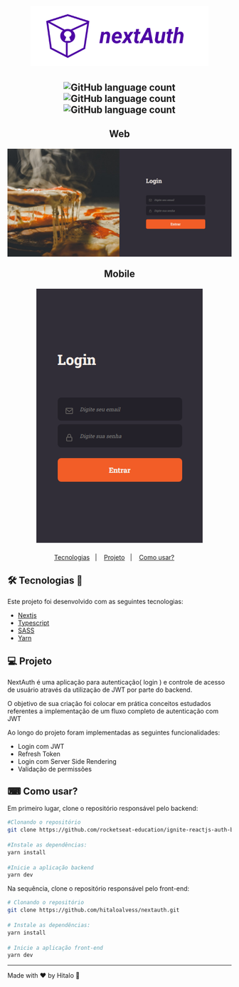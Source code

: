 <h1 align="center">
  <img alt="logo nextAuth" title="nextAuth" src=".github/logo.svg" width="400px" />
</h1>

<h2 align="center"> 
<img alt="GitHub language count" src="https://img.shields.io/github/languages/count/hitaloalvess/nextauth">
<img alt="GitHub language count" src="https://img.shields.io/github/languages/top/hitaloalvess/nextauth">
<img alt="GitHub language count" src="https://img.shields.io/github/repo-size/hitaloalvess/nextauth">
<!--<img src="https://img.shields.io/badge/Status-Termidado-green">
<img alt="GitHub language count" src="https://img.shields.io/github/license/hitaloalvess/nextauth">-->
</h2>

<h2 align="center">
     <div>
        <p>Web</p>
        <img src=".github/login-web.PNG" alt="tela login web demo" />
     </div>
     <div>
        <p>Mobile</p>
        <img src=".github/login-mobile.PNG" alt="tela login mobile demo" />
     </div>
</h2>

<p align="center">
  <a href="#-tecnologias">Tecnologias</a>&nbsp;&nbsp;&nbsp;|&nbsp;&nbsp;&nbsp;
  <a href="#-projeto">Projeto</a>&nbsp;&nbsp;&nbsp;|&nbsp;&nbsp;&nbsp;
  <a href="#-como-usar?">Como usar?</a>&nbsp;&nbsp;&nbsp;&nbsp;&nbsp;&nbsp;
</p>

## 🛠 Tecnologias 🚀

Este projeto foi desenvolvido com as seguintes tecnologias:

- <a href="https://pt-br.reactjs.org/">Nextjs</a>
- <a href="https://www.typescriptlang.org/">Typescript</a>
- <a href="https://sass-lang.com/">SASS</a>
- <a href="https://yarnpkg.com/">Yarn</a>

## 💻 Projeto

<p>NextAuth é uma aplicação para autenticação( login ) e controle de acesso de usuário através da utilização de JWT por parte do backend.</p>
<p>O objetivo de sua criação foi colocar em prática conceitos estudados referentes a implementação de um fluxo completo de autenticação com JWT</p>
<p>Ao longo do projeto foram implementadas as seguintes funcionalidades:</p>
<ul>
  <li>Login com JWT</li>
  <li>Refresh Token</li>
  <li>Login com Server Side Rendering</li>
  <li>Validação de permissões</li>
</ul>

## ⌨ Como usar?

Em primeiro lugar, clone o repositório responsável pelo backend:

```bash
#Clonando o repositório
git clone https://github.com/rocketseat-education/ignite-reactjs-auth-backend.git

#Instale as dependências:
yarn install

#Inicie a aplicação backend
yarn dev
```
Na sequência, clone o repositório responsável pelo front-end:

```bash
# Clonando o repositório
git clone https://github.com/hitaloalvess/nextauth.git

# Instale as dependências:
yarn install

# Inicie a aplicação front-end
yarn dev
```

---
Made with ♥ by Hitalo 🚀
